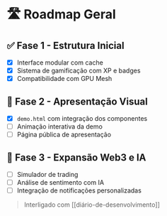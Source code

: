 # 🛣️ Roadmap Geral

## ✅ Fase 1 - Estrutura Inicial
- [x] Interface modular com cache
- [x] Sistema de gamificação com XP e badges
- [x] Compatibilidade com GPU Mesh

## 🚧 Fase 2 - Apresentação Visual
- [x] `demo.html` com integração dos componentes
- [ ] Animação interativa da demo
- [ ] Página pública de apresentação

## 🔮 Fase 3 - Expansão Web3 e IA
- [ ] Simulador de trading
- [ ] Análise de sentimento com IA
- [ ] Integração de notificações personalizadas

> Interligado com [[diário-de-desenvolvimento]]
